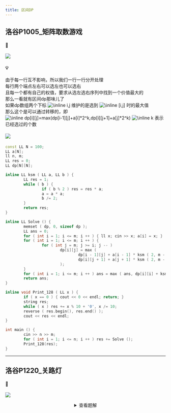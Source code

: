 ```yaml
---
title: 区间DP
---
```


## 洛谷P1005_矩阵取数游戏


#### 🔗
  <a href="https://www.luogu.com.cn/record/61391875"><img src="https://i.loli.net/2021/11/08/xtfWkDi1KOBhFZH.png"></a>
  
#### 💡
  
由于每一行互不影响，所以我们一行一行分开处理  
每行两个端点左右可以选左也可以选右  
且每一个都有自己的权值，要求从选左选右序列中找到一个价值最大的  
那么一看就有区间dp那味儿了  
如果dp数组两个下标  <img src="https://latex.codecogs.com/svg.image?\inline&space;i,j" title="\inline i,j" />  维护的是选到  <img src="https://latex.codecogs.com/svg.image?\inline&space;[i,j]" title="\inline [i,j]" /> 时的最大值  
那么这个是可以通过转移的，即  
 <img src="https://latex.codecogs.com/svg.image?\inline&space;dp[i][j]=max(dp[i-1][j]+a[i]*2^k,dp[i][j+1]+a[j]*2^k)" title="\inline dp[i][j]=max(dp[i-1][j]+a[i]*2^k,dp[i][j+1]+a[j]*2^k)" /> 
 <img src="https://latex.codecogs.com/svg.image?\inline&space;k" title="\inline k" /> 表示已经选过的个数  

#### <img src="https://img-blog.csdnimg.cn/20210713144601841.png" >

```cpp
const LL N = 100;
LL a[N];
ll n, m;
LL res = 0;
LL dp[N][N];

inline LL ksm ( LL a, LL b ) {
        LL res = 1;
        while ( b ) {
                if ( b % 2 ) res = res * a;
                a = a * a;
                b /= 2;
        }
        return res;
}

inline LL Solve () {
        memset ( dp, 0, sizeof dp );
        LL ans = 0;
        for ( int i = 1; i <= m; i ++ ) { ll x; cin >> x; a[i] = x; }
        for ( int i = 1; i <= m; i ++ ) {
                for ( int j = m; j >= i; j -- )
                        dp[i][j] = max (
                                dp[i - 1][j] + a[i - 1] * ksm ( 2, m - j + i - 1 ), 
                                dp[i][j + 1] + a[j + 1] * ksm ( 2, m - j + i - 1 )
                        );
        }
        for ( int i = 1; i <= m; i ++ ) ans = max ( ans, dp[i][i] + ksm ( 2, m ) * a[i] );
        return ans;
}

inline void Print_128 ( LL x ) {
        if ( x == 0 ) { cout << 0 << endl; return; }
        string res;
        while ( x ) res += x % 10 + '0', x /= 10;
        reverse ( res.begin(), res.end() );
        cout << res << endl;
}

int main () {
        cin >> n >> m;
        for ( int i = 1; i <= n; i ++ ) res += Solve ();
        Print_128(res);
}
```
</details>

<hr>

## 洛谷P1220_关路灯

#### 🔗
<a href="https://www.luogu.com.cn/problem/P1220"><img src="https://i.loli.net/2021/12/02/jiWgtSOIUvEZoPN.png"></a>

<details>
  <summary align="center">查看题解</summary>
  
#### 💡
  
这种左右端点决策扩展的问题，应想到用区间DP  
  
人是一步步走的，那么这里就出现了四种转移方式  
<img src="https://latex.codecogs.com/svg.image?\inline&space;1." title="\inline 1." />从<img src="https://latex.codecogs.com/svg.image?\inline&space;[i,j]" title="\inline [i,j]" />的  <img src="https://latex.codecogs.com/svg.image?\inline&space;i" title="\inline i" />  走向  <img src="https://latex.codecogs.com/svg.image?\inline&space;j+1" title="\inline j+1" />   
<img src="https://latex.codecogs.com/svg.image?\inline&space;2." title="\inline 1." />从<img src="https://latex.codecogs.com/svg.image?\inline&space;[i,j]" title="\inline [i,j]" />的  <img src="https://latex.codecogs.com/svg.image?\inline&space;j" title="\inline j" />  走向  <img src="https://latex.codecogs.com/svg.image?\inline&space;j+1" title="\inline j+1" />   
<img src="https://latex.codecogs.com/svg.image?\inline&space;3." title="\inline 1." />从<img src="https://latex.codecogs.com/svg.image?\inline&space;[i,j]" title="\inline [i,j]" />的  <img src="https://latex.codecogs.com/svg.image?\inline&space;i" title="\inline i" />  走向  <img src="https://latex.codecogs.com/svg.image?\inline&space;i-1" title="\inline i-1" />   
<img src="https://latex.codecogs.com/svg.image?\inline&space;4." title="\inline 1." />从<img src="https://latex.codecogs.com/svg.image?\inline&space;[i,j]" title="\inline [i,j]" />的  <img src="https://latex.codecogs.com/svg.image?\inline&space;j" title="\inline j" />  走向  <img src="https://latex.codecogs.com/svg.image?\inline&space;i-1" title="\inline i-1" />   
那么也对应了不同的影响  
从  <img src="https://latex.codecogs.com/svg.image?\inline&space;x" title="\inline x" />  走向  <img src="https://latex.codecogs.com/svg.image?\inline&space;y" title="\inline y" />  这一段产生的影响为 "未关掉的灯泡数量的功率和  <img src="https://latex.codecogs.com/svg.image?\inline&space;\times" title="\inline \times" />   <img src="https://latex.codecogs.com/svg.image?\inline&space;x\rightarrow&space;y" title="\inline x" /> 的路程"  
  
功率和我们可以记录功率前缀和，然后总和减去关掉过的区间灯泡功率和 

```cpp
inline int Work ( int i, int j ) {
        return a[i - 1].y + a[n].y - a[j].y;
}
```
路程直接就距离相减即可  
```cpp
inline int WalkTime ( int i, int j ) {
        return abs(a[j].x - a[i].x);
}
```  
  
状态就记录区间，然后再记录一下当前在区间  <img src="https://latex.codecogs.com/svg.image?\inline&space;[i,j]" title="\inline [i,j]" />   的左侧  <img src="https://latex.codecogs.com/svg.image?\inline&space;i" title="\inline i" />  还是右侧  <img src="https://latex.codecogs.com/svg.image?\inline&space;j" title="\inline j" /> 
那么转移方程为  
<img src="https://latex.codecogs.com/svg.image?\inline&space;dp[i-1][j][0]=min(dp[i][j][1]+walkTime(i-1,j)\times&space;work(i,j))" title="\inline dp[i-1][j][0]=min(dp[i-1][j][0],dp[i][j][1]+WalkTime(i-1,j)\times&space;Work(i,j))" /> 
<img src="https://latex.codecogs.com/svg.image?\inline&space;dp[i-1][j][0]=min(dp[i][j][0]+walkTime(i-1,i)\times&space;work(i,j))" title="\inline dp[i-1][j][0]=min(dp[i-1][j][0],dp[i][j][0]+WalkTime(i-1,i)\times&space;Work(i,j))" /> 
<img src="https://latex.codecogs.com/svg.image?\inline&space;dp[i][j+1][1]=min(dp[i][j][1]+walkTime(j,j+1)\times&space;work(i,j))" title="\inline dp[i][j+1][1]=min(dp[i][j+1][1],dp[i][j][1]+WalkTime(j,j+1)\times&space;Work(i,j))" /> 
<img src="https://latex.codecogs.com/svg.image?\inline&space;dp[i][j+1][1]=min(dp[i][j][0]+walkTime(i,j+1)\times&space;work(i,j))" title="\inline dp[i][j+1][1]=min(dp[i][j+1][1],dp[i][j][0]+WalkTime(i,j+1)\times&space;Work(i,j))" />   


#### <img src="https://img-blog.csdnimg.cn/20210713144601841.png" >
```cpp
#### include <iostream>
#### include <algorithm>
#### include <cstring>
#### include <vector>
#### include <map>

#### define ll long long

using namespace std;

const int N = 55;
int dp[N][N][2];

#### define pii pair<int, int>
#### define x first
#### define y second

int n, c;
pii a[N];

inline int Work ( int i, int j )     { return a[i - 1].y + a[n].y - a[j].y; }
inline int WalkTime ( int i, int j ) { return abs(a[j].x - a[i].x); }

int main () {
        ios::sync_with_stdio(false);

        cin >> n >> c;
        for ( int i = 1; i <= n; i ++ ) cin >> a[i].x >> a[i].y;
        for ( int i = 1; i <= n; i ++ ) a[i].y += a[i - 1].y;
        
        memset ( dp, 0x3f3f3f3f, sizeof dp );
        dp[c][c][0] = dp[c][c][1] = 0;

        for ( int i = c; i >= 1; i -- ) {
                for ( int j = c; j <= n; j ++ ) {
                        dp[i - 1][j][0] = min ( dp[i - 1][j][0], dp[i][j][1] + WalkTime ( i - 1, j ) * Work ( i, j ) );
                        dp[i - 1][j][0] = min ( dp[i - 1][j][0], dp[i][j][0] + WalkTime ( i - 1, i ) * Work ( i, j ) );
                        dp[i][j + 1][1] = min ( dp[i][j + 1][1], dp[i][j][1] + WalkTime ( j, j + 1 ) * Work ( i, j ) );
                        dp[i][j + 1][1] = min ( dp[i][j + 1][1], dp[i][j][0] + WalkTime ( i, j + 1 ) * Work ( i, j ) );
                }
        }

        cout << min ( dp[1][n][0], dp[1][n][1] ) << endl;
        
}
```

<hr>
